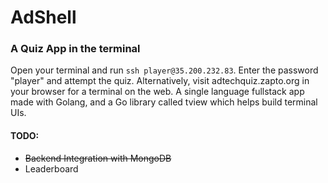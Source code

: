 # AdShell

### A Quiz App in the terminal
Open your terminal and run `ssh player@35.200.232.83`.  Enter the password "player" and attempt the quiz. Alternatively, visit adtechquiz.zapto.org in your browser for a terminal on the web. A single language fullstack app made with Golang, and a Go library called tview which helps build terminal UIs.

#### TODO:
- ~~Backend Integration with MongoDB~~
- Leaderboard

